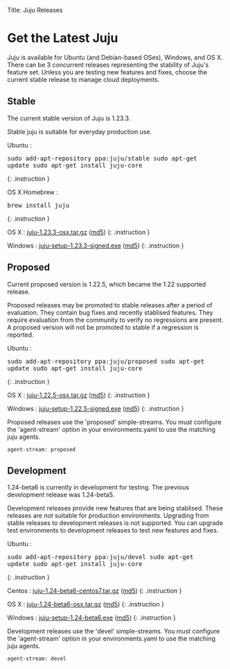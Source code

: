Title: Juju Releases


# Get the Latest Juju

Juju is available for Ubuntu (and Debian-based OSes), Windows, and OS X.
There can be 3 concurrent releases representing the stability of Juju's
feature set. Unless you are testing new features and fixes, choose the
current stable release to manage cloud deployments.


## Stable

The current stable version of Juju is 1.23.3.

Stable juju is suitable for everyday production use.

Ubuntu
: <pre>sudo add-apt-repository ppa:juju/stable
sudo apt-get update
sudo apt-get install juju-core</pre>
{: .instruction }

OS X Homebrew
: <pre>brew install juju</pre>
{: .instruction }

OS X
: [juju-1.23.3-osx.tar.gz](https://launchpad.net/juju-core/1.23/1.23.3/+download/juju-1.23.3-osx.tar.gz) ([md5](https://launchpad.net/juju-core/1.23/1.23.3/+download/juju-1.23.3-osx.tar.gz/+md5))
{: .instruction }

Windows
: [juju-setup-1.23.3-signed.exe](https://launchpad.net/juju-core/1.23/1.23.3/+download/juju-setup-1.23.3-signed.exe) ([md5](https://launchpad.net/juju-core/1.23/1.23.3/+download/juju-setup-1.23.3-signed.exe/+md5))
{: .instruction }


## Proposed

Current proposed version is 1.22.5, which became the 1.22 supported release.

Proposed releases may be promoted to stable releases after a period of
evaluation. They contain bug fixes and recently stablised features. They
require evaluation from the community to verify no regressions are
present. A proposed version will not be promoted to stable if a
regression is reported.

Ubuntu
: <pre>sudo add-apt-repository ppa:juju/proposed
sudo apt-get update
sudo apt-get install juju-core</pre>
{: .instruction }

OS X
: [juju-1.22.5-osx.tar.gz](https://launchpad.net/juju-core/1.22/1.22.5/+download/juju-1.22.5-osx.tar.gz) ([md5](https://launchpad.net/juju-core/1.22/1.22.5/+download/juju-1.22.5-osx.tar.gz/+md5))
{: .instruction }

Windows
: [juju-setup-1.22.5-signed.exe](https://launchpad.net/juju-core/1.22/1.22.5/+download/juju-setup-1.22.5.exe) ([md5](https://launchpad.net/juju-core/1.22/1.22.5/+download/juju-setup-1.22.5.exe/+md5))
{: .instruction }

Proposed releases use the 'proposed' simple-streams. You must configure
the 'agent-stream' option in your environments.yaml to use the matching
juju agents.

```no-highlight
agent-stream: proposed
```

## Development

1.24-beta6 is currently in development for testing.
The previous development release was 1.24-beta5.

Development releases provide new features that are being stablised.
These releases are *not* suitable for production environments. Upgrading
from stable releases to development releases is not supported. You can
upgrade test environments to development releases to test new features
and fixes.

Ubuntu
: <pre>sudo add-apt-repository ppa:juju/devel
sudo apt-get update
sudo apt-get install juju-core</pre>
{: .instruction }

Centos
: [juju-1.24-beta6-centos7.tar.gz](https://launchpad.net/juju-core/1.24/1.24-beta6/+download/juju-1.24-beta6-centos7.tar.gz) ([md5](https://launchpad.net/juju-core/1.24/1.24-beta6/+download/juju-1.24-beta6-centos7.tar.gz/+md5))
{: .instruction }

OS X
: [juju-1.24-beta6-osx.tar.gz](https://launchpad.net/juju-core/1.24/1.24-beta6/+download/juju-1.24-beta6-osx.tar.gz) ([md5](https://launchpad.net/juju-core/1.24/1.24-beta6/+download/juju-1.24-beta6-osx.tar.gz/+md5))
{: .instruction }

Windows
: [juju-setup-1.24-beta6.exe](https://launchpad.net/juju-core/1.24/1.24-beta6/+download/juju-setup-1.24-beta6.exe) ([md5](https://launchpad.net/juju-core/1.24/1.24-beta6/+download/juju-setup-1.24-beta6.exe/+md5))
{: .instruction }

Development releases use the 'devel' simple-streams. You must configure
the 'agent-stream' option in your environments.yaml to use the matching
juju agents.

```no-highlight
agent-stream: devel
```
